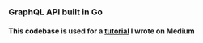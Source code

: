 ### GraphQL API built in Go
#### This codebase is used for a [tutorial](https://medium.com/@bradford_hamilton/building-an-api-with-graphql-and-go-9350df5c9356) I wrote on Medium
